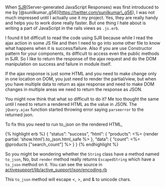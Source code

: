 When [SJR](https://signalvnoise.com/posts/3697-server-generated-javascript-responses)(Server-generated JavaScript Responses) was first introduced to me by <span class="citation" data-cites="sunilkumar_g56">\[@sunilkumar\_g56\]</span>(https://twitter.com/sunilkumar\_g56), I was not much impressed until I actually use it my project. Yes, they are really handy and helps you to work done really faster. But one thing I hate about is writing a part of JavaScript in the rails views as `.js.erb`.

I found it bit difficult to read the code using SJR because while I read the ajax action in some JS file and then I need to go into some other file to know what happens when it is success/failure. Also if you are use Constructor pattern for your components, its difficult to access even the public methods in SJR. So I like to return the response of the ajax request and do the DOM manipulation on success and failure in module itself.

If the ajax response is just some HTML and you need to make change only in one location on DOM, you just need to render the partial/view, but when you have multiple data to return as ajax response and need to make DOM changes in multiple areas we need to return the response as JSON.

You might now think that what so difficult to do it? Me too thought the same until I need to return a rendered HTML as the value in JSON. The `jQuery.ajax` function started throwing error saying `parseerror` to the returned json.

To fix this you need to run to\_json on the rendered HTML,

{% highlight erb %} { “status”: “success”, “html”: { “products”: &lt;%= (render partial: ‘show.html’).to\_json.html\_safe %&gt; }, “data”: { “count”: &lt;%= <span class="citation" data-cites="products">@products \["search\_count"\]</span> %&gt; } } {% endhighlight %}

So you might be wondering whether the `String` class have a method named `to_json`, No, but `render` method really returns `EscapedString` which have a `to_json` method on it. You can see the source in [activesupport/lib/active\_support/json/encoding.rb](https://github.com/rails/rails/blob/08754f12e65a9ec79633a605e986d0f1ffa4b251/activesupport/lib/active_support/json/encoding.rb#L54-L60)

This `to_json` method will escape &lt;, &gt;, and & to unicode chars.
